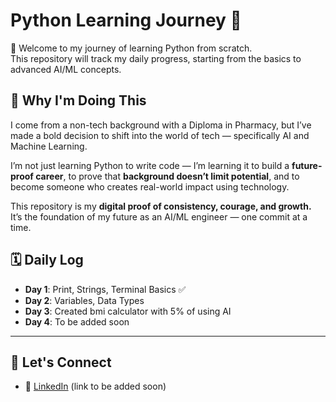 # Python Learning Journey 🚀

👋 Welcome to my journey of learning Python from scratch.  
This repository will track my daily progress, starting from the basics to advanced AI/ML concepts.


## 🧠 Why I'm Doing This

I come from a non-tech background with a Diploma in Pharmacy, but I’ve made a bold decision to shift into the world of tech — specifically AI and Machine Learning.

I’m not just learning Python to write code — I’m learning it to build a **future-proof career**, to prove that **background doesn’t limit potential**, and to become someone who creates real-world impact using technology.

This repository is my **digital proof of consistency, courage, and growth.**  
It’s the foundation of my future as an AI/ML engineer — one commit at a time.


## 🗓️ Daily Log
- **Day 1**: Print, Strings, Terminal Basics ✅
- **Day 2**: Variables, Data Types 
- **Day 3**: Created bmi calculator with 5% of using AI
- **Day 4**: To be added soon

---

## 🔗 Let's Connect
- 📍 [LinkedIn](https://www.linkedin.com/in/) (link to be added soon)
